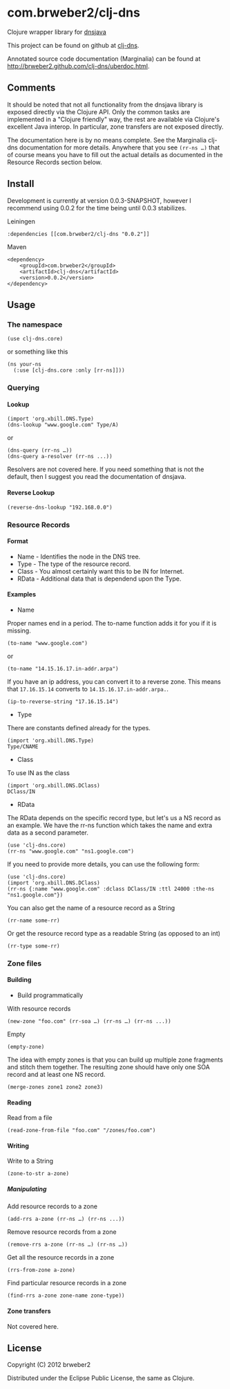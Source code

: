 # com.brweber2/clj-dns

Clojure wrapper library for [dnsjava](http://www.xbill.org/dnsjava)

This project can be found on github at [clj-dns](https://github.com/brweber2/clj-dns).

Annotated source code documentation (Marginalia) can be found at <http://brweber2.github.com/clj-dns/uberdoc.html>.

## Comments

It should be noted that not all functionality from the dnsjava library is exposed directly via the Clojure API. Only the common tasks are implemented in a "Clojure friendly" way, the rest are available via Clojure's excellent Java interop. In particular, zone transfers are not exposed directly.

The documentation here is by no means complete. See the Marginalia clj-dns documentation for more details. Anywhere that you see ```(rr-ns …)``` that of course means you have to fill out the actual details as documented in the Resource Records section below.

## Install

Development is currently at version 0.0.3-SNAPSHOT, however I recommend using 0.0.2 for the time being until 0.0.3 stabilizes.

Leiningen

    :dependencies [[com.brweber2/clj-dns "0.0.2"]]

Maven

    <dependency>
        <groupId>com.brweber2</groupId>
        <artifactId>clj-dns</artifactId>
        <version>0.0.2</version>
    </dependency>

## Usage

### The namespace

    (use clj-dns.core)
    
or something like this

    (ns your-ns
      (:use [clj-dns.core :only [rr-ns]]))

### Querying

#### Lookup

    (import 'org.xbill.DNS.Type)
    (dns-lookup "www.google.com" Type/A)
    
or
    
    (dns-query (rr-ns …))
    (dns-query a-resolver (rr-ns ...))

Resolvers are not covered here. If you need something that is not the default, then I suggest you read the documentation of dnsjava.

#### Reverse Lookup

    (reverse-dns-lookup "192.168.0.0")

### Resource Records

#### Format

* Name - Identifies the node in the DNS tree.
* Type - The type of the resource record.
* Class - You almost certainly want this to be IN for Internet.
* RData - Additional data that is dependend upon the Type.

#### Examples

* Name

Proper names end in a period. The to-name function adds it for you if it is missing.

    (to-name "www.google.com")

or

    (to-name "14.15.16.17.in-addr.arpa")

If you have an ip address, you can convert it to a reverse zone. This means that ```17.16.15.14``` converts to ```14.15.16.17.in-addr.arpa.```.

    (ip-to-reverse-string "17.16.15.14")

* Type

There are constants defined already for the types.

    (import 'org.xbill.DNS.Type)
    Type/CNAME

* Class

To use IN as the class

    (import 'org.xbill.DNS.DClass)
    DClass/IN

* RData

The RData depends on the specific record type, but let's us a NS record as an example. We have the rr-ns function which takes the name and extra data as a second parameter.

    (use 'clj-dns.core)
    (rr-ns "www.google.com" "ns1.google.com")

If you need to provide more details, you can use the following form:

    (use 'clj-dns.core)
    (import 'org.xbill.DNS.DClass)
    (rr-ns {:name "www.google.com" :dclass DClass/IN :ttl 24000 :the-ns "ns1.google.com"})

You can also get the name of a resource record as a String

    (rr-name some-rr)
    
Or get the resource record type as a readable String (as opposed to an int)

    (rr-type some-rr)

### Zone files

#### Building

* Build programmatically

With resource records
 
    (new-zone "foo.com" (rr-soa …) (rr-ns …) (rr-ns ...))    
    
Empty
    
    (empty-zone)
    
The idea with empty zones is that you can build up multiple zone fragments and stitch them together. The resulting zone should have only one SOA record and at least one NS record.

    (merge-zones zone1 zone2 zone3)


#### Reading

Read from a file

    (read-zone-from-file "foo.com" "/zones/foo.com")

#### Writing

Write to a String

    (zone-to-str a-zone)
    
##### Manipulating

Add resource records to a zone

    (add-rrs a-zone (rr-ns …) (rr-ns ...))

Remove resource records from a zone

    (remove-rrs a-zone (rr-ns …) (rr-ns …))

Get all the resource records in a zone

    (rrs-from-zone a-zone)

Find particular resource records in a zone

    (find-rrs a-zone zone-name zone-type))
    
#### Zone transfers

Not covered here.

## License

Copyright (C) 2012 brweber2

Distributed under the Eclipse Public License, the same as Clojure.
